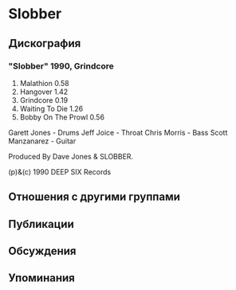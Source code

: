 # Slobber



## Дискография

### "Slobber" 1990, Grindcore

1. Malathion 0.58
2. Hangover 1.42
3. Grindcore 0.19
4. Waiting To Die 1.26
5. Bobby On The Prowl 0.56

Garett Jones - Drums
Jeff Joice - Throat
Chris Morris - Bass
Scott Manzanarez - Guitar

Produced By Dave Jones & SLOBBER.

(p)&(c) 1990 DEEP SIX Records


## Отношения с другими группами


## Публикации


## Обсуждения


## Упоминания

